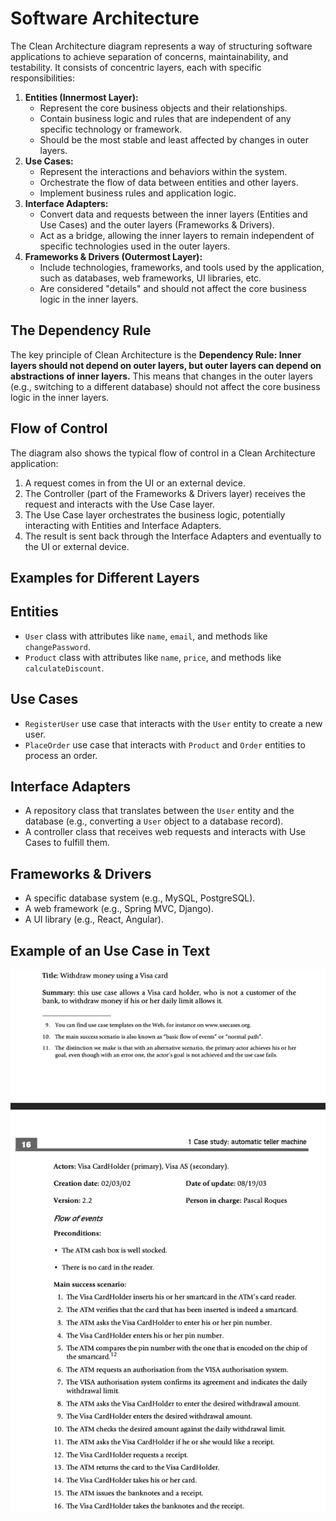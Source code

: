 # Software Architecture

The Clean Architecture diagram represents a way of structuring software applications to achieve separation of concerns, maintainability, and testability. It consists of concentric layers, each with specific responsibilities:

1. **Entities (Innermost Layer):**
   * Represent the core business objects and their relationships.
   * Contain business logic and rules that are independent of any specific technology or framework.
   * Should be the most stable and least affected by changes in outer layers.
2. **Use Cases:**
   * Represent the interactions and behaviors within the system.
   * Orchestrate the flow of data between entities and other layers.
   * Implement business rules and application logic.
3. **Interface Adapters:**
   * Convert data and requests between the inner layers (Entities and Use Cases) and the outer layers (Frameworks & Drivers).
   * Act as a bridge, allowing the inner layers to remain independent of specific technologies used in the outer layers.
4. **Frameworks & Drivers (Outermost Layer):**
   * Include technologies, frameworks, and tools used by the application, such as databases, web frameworks, UI libraries, etc.
   * Are considered "details" and should not affect the core business logic in the inner layers.
  
## The Dependency Rule

The key principle of Clean Architecture is the **Dependency Rule: Inner layers should not depend on outer layers, but outer layers can depend on abstractions of inner layers.** This means that changes in the outer layers (e.g., switching to a different database) should not affect the core business logic in the inner layers.

## Flow of Control

The diagram also shows the typical flow of control in a Clean Architecture application:

1. A request comes in from the UI or an external device.
2. The Controller (part of the Frameworks & Drivers layer) receives the request and interacts with the Use Case layer.
3. The Use Case layer orchestrates the business logic, potentially interacting with Entities and Interface Adapters.
4. The result is sent back through the Interface Adapters and eventually to the UI or external device.

## **Examples for Different Layers**

## Entities

* `User` class with attributes like `name`, `email`, and methods like `changePassword`.
* `Product` class with attributes like `name`, `price`, and methods like `calculateDiscount`.

## Use Cases

* `RegisterUser` use case that interacts with the `User` entity to create a new user.
* `PlaceOrder` use case that interacts with `Product` and `Order` entities to process an order.

## Interface Adapters

* A repository class that translates between the `User` entity and the database (e.g., converting a `User` object to a database record).
* A controller class that receives web requests and interacts with Use Cases to fulfill them.

## Frameworks & Drivers

* A specific database system (e.g., MySQL, PostgreSQL).
* A web framework (e.g., Spring MVC, Django).
* A UI library (e.g., React, Angular).


## Example of an Use Case in Text

![alt text](assets/example_of_a_use_case_text.png)